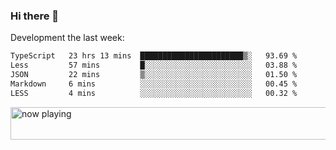 ### Hi there 👋

Development the last week:
<!--START_SECTION:waka-->

```txt
TypeScript   23 hrs 13 mins  ███████████████████████▒░   93.69 %
Less         57 mins         █░░░░░░░░░░░░░░░░░░░░░░░░   03.88 %
JSON         22 mins         ▒░░░░░░░░░░░░░░░░░░░░░░░░   01.50 %
Markdown     6 mins          ░░░░░░░░░░░░░░░░░░░░░░░░░   00.45 %
LESS         4 mins          ░░░░░░░░░░░░░░░░░░░░░░░░░   00.32 %
```

<!--END_SECTION:waka-->

<!--
**JASONPANGGO/jasonpanggo** is a ✨ _special_ ✨ repository because its `README.md` (this file) appears on your GitHub profile.

Here are some ideas to get you started:

- 🔭 I’m currently working on ...
- 🌱 I’m currently learning ...
- 👯 I’m looking to collaborate on ...
- 🤔 I’m looking for help with ...
- 💬 Ask me about ...
- 📫 How to reach me: ...
- 😄 Pronouns: ...
- ⚡ Fun fact: ...
-->

<a href="https://volt.fm/user/q8yd9e79csfr57rt" target="_blank"><img src="https://spotify-badge-egoist.vercel.app/api/now-playing" width="540" height="52" alt="now playing"></a>
